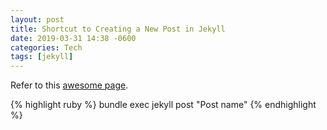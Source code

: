 ```yaml
---
layout: post
title: Shortcut to Creating a New Post in Jekyll
date: 2019-03-31 14:38 -0600
categories: Tech
tags: [jekyll]
---
```


Refer to this [awesome page][awesome-page].

{% highlight ruby %}
bundle exec jekyll post "Post name"
{% endhighlight %}


[awesome-page]: https://github.com/jekyll/jekyll-compose
